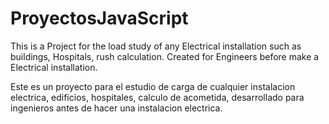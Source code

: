 # ProyectosJavaScript

This is a Project for the load study of any Electrical installation such as buildings, Hospitals, rush calculation. Created for Engineers before make a Electrical installation.

Este es un proyecto para el estudio de carga de cualquier instalacion electrica, edificios, hospitales, 
calculo de acometida, desarrollado para ingenieros antes de hacer una instalacion electrica.
